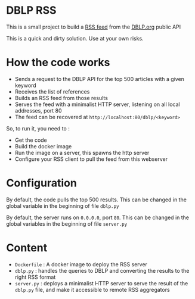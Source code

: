 DBLP RSS
===

This is a small project to build a [RSS feed](https://en.wikipedia.org/wiki/RSS) from the [DBLP.org](https://dblp.org) public API

This is a quick and dirty solution. Use at your own risks.

# How the code works

- Sends a request to the DBLP API for the top 500 articles with a given keyword
- Receives the list of references
- Builds an RSS feed from those results
- Serves the feed with a minimalist HTTP server, listening on all local addresses, port 80
- The feed can be recovered at `http://localhost:80/dblp/<keyword>`

So, to run it, you need to :
- Get the code
- Build the docker image
- Run the image on a server, this spawns the http server
- Configure your RSS client to pull the feed from this webserver

# Configuration
By default, the code pulls the top 500 results.
This can be changed in the global variable in the beginning of file `dblp.py`

By default, the server runs on `0.0.0.0`, port `80`. This can be changed in the global variables in the beginning of 
file `server.py`

# Content

- `Dockerfile` : A docker image to deploy the RSS server
- `dblp.py` : handles the queries to DBLP and converting the results to the right RSS format
- `server.py` : deploys a minimalist HTTP server to serve the result of the `dblp.py` file, and make it accessible to remote RSS aggregators